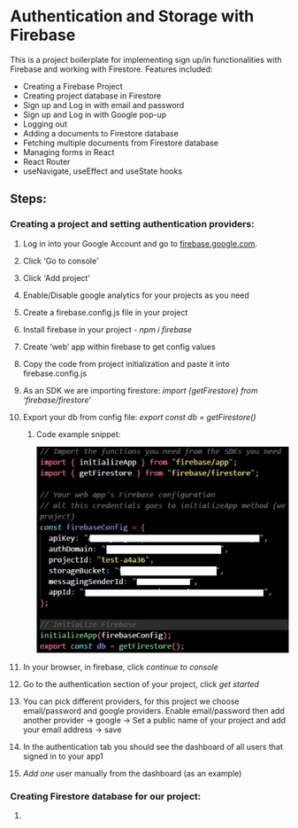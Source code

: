 # Authentication and Storage with Firebase

This is a project boilerplate for implementing sign up/in functionalities with Firebase and working with Firestore. Features included:

- Creating a Firebase Project
- Creating project database in Firestore
- Sign up and Log in with email and password
- Sign up and Log in with Google pop-up
- Logging out
- Adding a documents to Firestore database
- Fetching multiple documents from Firestore database
- Managing forms in React
- React Router
- useNavigate, useEffect and useState hooks

## Steps:

### Creating a project and setting authentication providers:

1. Log in into your Google Account and go to [firebase.google.com](https://firebase.google.com/).
2. Click 'Go to console'
3. Click 'Add project'
4. Enable/Disable google analytics for your projects as you need
5. Create a firebase.config.js file in your project
6. Install firebase in your project - _npm i firebase_
7. Create ‘web’ app within firebase to get config values
8. Copy the code from project initialization and paste it into firebase.config.js
9. As an SDK we are importing firestore: _import {getFirestore} from ‘firebase/firestore’_
10. Export your db from config file: _export const db = getFirestore()_

    1. Code example snippet:

       ![Config file snippet.](./src/assets/firebaseconfig.jpg "firebase.config.js example")

11. In your browser, in firebase, click _continue to console_
12. Go to the authentication section of your project, click _get started_
13. You can pick different providers, for this project we choose email/password and google providers. Enable email/password then add another provider → google → Set a public name of your project and add your email address → save
14. In the authentication tab you should see the dashboard of all users that signed in to your app1
15. _Add one_ user manually from the dashboard (as an example)

### Creating Firestore database for our project:

1.
